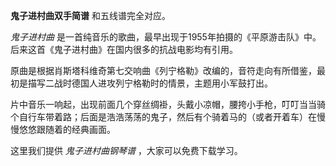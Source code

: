 

**鬼子进村曲双手简谱** 和五线谱完全对应。

_鬼子进村曲_ 是一首纯音乐的歌曲，最早出现于1955年拍摄的《平原游击队》中。后来这首《鬼子进村曲》在国内很多的抗战电影均有引用。

原曲是根据肖斯塔科维奇第七交响曲《列宁格勒》改编的，音符走向有所借鉴，最初是描写二战时德国人进攻列宁格勒时的情景，主题用小军鼓打出。

片中音乐一响起，出现前面几个穿丝绸褂，头戴小凉帽，腰挎小手枪，叮叮当当骑个自行车带着路；后面是浩浩荡荡的鬼子，然后有个骑着马的（或者开着车）在慢慢悠悠跟随着的经典画面。

这里我们提供 _鬼子进村曲钢琴谱_ ，大家可以免费下载学习。

